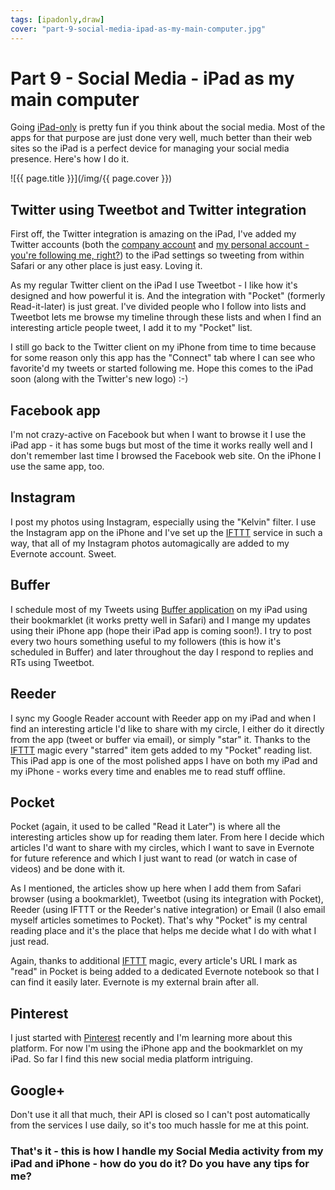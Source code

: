 ```yaml
---
tags: [ipadonly,draw]
cover: "part-9-social-media-ipad-as-my-main-computer.jpg"
---
```


# Part 9 - Social Media - iPad as my main computer


Going [iPad-only](/ipad-as-my-main-computer-prologue) is pretty fun if you think about the social media. Most of the apps for that purpose are just done very well, much better than their web sites so the iPad is a perfect device for managing your social media presence. Here's how I do it.  


<!--More-->

![{{ page.title }}](/img/{{ page.cover }})

  


## Twitter using Tweetbot and Twitter integration

First off, the Twitter integration is amazing on the iPad, I've added my Twitter accounts (both the [company account](http://twitter.com/Nozbe) and [my personal account - you're following me, right?](http://twitter.com/MichaelNozbe)) to the iPad settings so tweeting from within Safari or any other place is just easy. Loving it.

As my regular Twitter client on the iPad I use Tweetbot - I like how it's designed and how powerful it is. And the integration with "Pocket" (formerly Read-it-later) is just great. I've divided people who I follow into lists and Tweetbot lets me browse my timeline through these lists and when I find an interesting article people tweet, I add it to my "Pocket" list.

I still go back to the Twitter client on my iPhone from time to time because for some reason only this app has the "Connect" tab where I can see who favorite'd my tweets or started following me. Hope this comes to the iPad soon (along with the Twitter's new logo) :-)

## Facebook app

I'm not crazy-active on Facebook but when I want to browse it I use the iPad app - it has some bugs but most of the time it works really well and I don't remember last time I browsed the Facebook web site. On the iPhone I use the same app, too.

## Instagram

I post my photos using Instagram, especially using the "Kelvin" filter. I use the Instagram app on the iPhone and I've set up the [IFTTT](http://ifttt.com) service in such a way, that all of my Instagram photos automagically are added to my Evernote account. Sweet.

## Buffer

I schedule most of my Tweets using [Buffer application](http://bufferapp.com/r/f0dde) on my iPad using their bookmarklet (it works pretty well in Safari) and I mange my updates using their iPhone app (hope their iPad app is coming soon!). I try to post every two hours something useful to my followers (this is how it's scheduled in Buffer) and later throughout the day I respond to replies and RTs using Tweetbot.

## Reeder

I sync my Google Reader account with Reeder app on my iPad and when I find an interesting article I'd like to share with my circle, I either do it directly from the app (tweet or buffer via email), or simply "star" it. Thanks to the [IFTTT](http://ifttt.com) magic every "starred" item gets added to my "Pocket" reading list. This iPad app is one of the most polished apps I have on both my iPad and my iPhone - works every time and enables me to read stuff offline.

## Pocket

Pocket (again, it used to be called "Read it Later") is where all the interesting articles show up for reading them later. From here I decide which articles I'd want to share with my circles, which I want to save in Evernote for future reference and which I just want to read (or watch in case of videos) and be done with it.

As I mentioned, the articles show up here when I add them from Safari browser (using a bookmarklet), Tweetbot (using its integration with Pocket), Reeder (using IFTTT or the Reeder's native integration) or Email (I also email myself articles sometimes to Pocket). That's why "Pocket" is my central reading place and it's the place that helps me decide what I do with what I just read.

Again, thanks to additional [IFTTT](http://ifttt.com) magic, every article's URL I mark as "read" in Pocket is being added to a dedicated Evernote notebook so that I can find it easily later. Evernote is my external brain after all.

## Pinterest

I just started with [Pinterest](http://pinterest.com/michaelnozbe) recently and I'm learning more about this platform. For now I'm using the iPhone app and the bookmarklet on my iPad. So far I find this new social media platform intriguing.

## Google+

Don't use it all that much, their API is closed so I can't post automatically from the services I use daily, so it's too much hassle for me at this point.

### That's it - this is how I handle my Social Media activity from my iPad and iPhone - how do you do it? Do you have any tips for me?


[n]: https://michael.gratis/nozbe